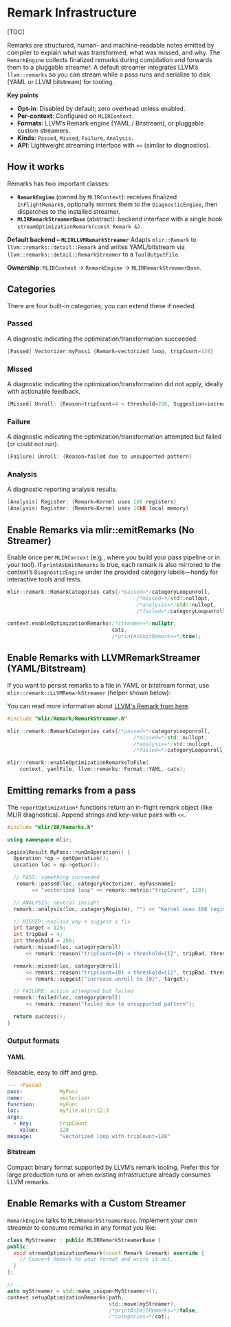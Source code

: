 # Remark Infrastructure

[TOC]

Remarks are structured, human- and machine-readable notes emitted by compiler to
explain what was transformed, what was missed, and why. The `RemarkEngine`
collects finalized remarks during compilation and forwards them to a pluggable
streamer. A default streamer integrates LLVM’s `llvm::remarks` so you can stream
while a pass runs and serialize to disk (YAML or LLVM bitstream) for tooling.

**Key points**

- **Opt-in**: Disabled by default; zero overhead unless enabled.
- **Per-context**: Configured on `MLIRContext`.
- **Formats**: LLVM’s Remark engine (YAML / Bitstream), or pluggable custom streamers.
- **Kinds**: `Passed`, `Missed`, `Failure`, `Analysis`.
- **API**: Lightweight streaming interface with `<<` (similar to diagnostics).

## How it works

Remarks has two important classes:

- **`RemarkEngine`** (owned by `MLIRContext`): receives finalized
  `InFlightRemark`s, optionally mirrors them to the `DiagnosticEngine`, then
  dispatches to the installed streamer.
- **`MLIRRemarkStreamerBase`** (abstract): backend interface with a single hook
  `streamOptimizationRemark(const Remark &)`.

**Default backend – `MLIRLLVMRemarkStreamer`** Adapts `mlir::Remark` to
`llvm::remarks::detail::Remark` and writes YAML/bitstream via
`llvm::remarks::detail::RemarkStreamer` to a `ToolOutputFile`.

**Ownership**: `MLIRContext` → `RemarkEngine` → `MLIRRemarkStreamerBase`.

## Categories

There are four built-in categories; you can extend these if needed.

### Passed

A diagnostic indicating the optimization/transformation succeeded.

```c++
[Passed] Vectorizer:myPass1 {Remark=vectorized loop, tripCount=128}
```

### Missed

A diagnostic indicating the optimization/transformation did not apply, ideally
with actionable feedback.

```c++
[Missed] Unroll: {Reason=tripCount=4 < threshold=256, Suggestion=increase unroll to 128}
```

### Failure

A diagnostic indicating the optimization/transformation attempted but failed (or
could not run).

```c++
[Failure] Unroll: {Reason=failed due to unsupported pattern}
```

### Analysis

A diagnostic reporting analysis results.

```c++
[Analysis] Register: {Remark=Kernel uses 168 registers}
[Analysis] Register: {Remark=Kernel uses 10kB local memory}
```

## Enable Remarks via mlir::emitRemarks (No Streamer)

Enable once per `MLIRContext` (e.g., where you build your pass pipeline or in
your tool). If `printAsEmitRemarks` is true, each remark is also mirrored to the
context’s `DiagnosticEngine` under the provided category labels—handy for
interactive tools and tests.

```c++
mlir::remark::RemarkCategories cats{/*passed=*/categoryLoopunroll,
                                          /*missed=*/std::nullopt,
                                          /*analysis=*/std::nullopt,
                                          /*failed=*/categoryLoopunroll};

context.enableOptimizationRemarks(/*streamer=*/nullptr,
                                  cats,
                                  /*printAsEmitRemarks=*/true);
```

## Enable Remarks with LLVMRemarkStreamer (YAML/Bitstream)

If you want to persist remarks to a file in YAML or bitstream format, use
`mlir::remark::LLVMRemarkStreamer` (helper shown below):

You can read more information about
[LLVM's Remark from here](https://llvm.org/docs/Remarks.html).

```c++
#include "mlir/Remark/RemarkStreamer.h"

mlir::remark::RemarkCategories cats{/*passed=*/categoryLoopunroll,
                                         /*missed=*/std::nullopt,
                                         /*analysis=*/std::nullopt,
                                         /*failed=*/categoryLoopunroll};

mlir::remark::enableOptimizationRemarksToFile(
    context, yamlFile, llvm::remarks::Format::YAML, cats);
```

## Emitting remarks from a pass

The `reportOptimization*` functions return an in-flight remark object (like MLIR
diagnostics). Append strings and key–value pairs with `<<`.

```c++
#include "mlir/IR/Remarks.h"

using namespace mlir;

LogicalResult MyPass::runOnOperation() {
  Operation *op = getOperation();
  Location loc = op->getLoc();

  // PASS: something succeeded
   remark::passed(loc, categoryVectorizer, myPassname1)
        << "vectorized loop" << remark::metric("tripCount", 128);

  // ANALYSIS: neutral insight
  remark::analysis(loc, categoryRegister, "") << "Kernel uses 168 registers";

  // MISSED: explain why + suggest a fix
  int target = 128;
  int tripBad = 4;
  int threshold = 256;
  remark::missed(loc, categoryUnroll)
      << remark::reason("tripCount={0} < threshold={1}", tripBad, threshold);

  remark::missed(loc, categoryUnroll)
      << remark::reason("tripCount={0} < threshold={1}", tripBad, threshold)
      << remark::suggest("increase unroll to {0}", target);

  // FAILURE: action attempted but failed
  remark::failed(loc, categoryUnroll)
      << remark::reason("failed due to unsupported pattern");

  return success();
}
```

### Output formats

#### YAML

Readable, easy to diff and grep.

```yaml
--- !Passed
pass:            MyPass
name:            vectorizer
function:        myFunc
loc:             myfile.mlir:12:3
args:
  - key:         tripCount
    value:       128
message:         "vectorized loop with tripCount=128"
```

#### Bitstream

Compact binary format supported by LLVM’s remark tooling. Prefer this for large
production runs or when existing infrastructure already consumes LLVM remarks.

## Enable Remarks with a Custom Streamer

`RemarkEngine` talks to `MLIRRemarkStreamerBase`. Implement your own streamer to
consume remarks in any format you like:

```c++
class MyStreamer : public MLIRRemarkStreamerBase {
public:
  void streamOptimizationRemark(const Remark &remark) override {
    // Convert Remark to your format and write it out.
  }
};

// ...
auto myStreamer = std::make_unique<MyStreamer>();
context.setupOptimizationRemarks(path,
                                 std::move(myStreamer),
                                 /*printAsEmitRemarks=*/false,
                                 /*categories=*/cat);
```
